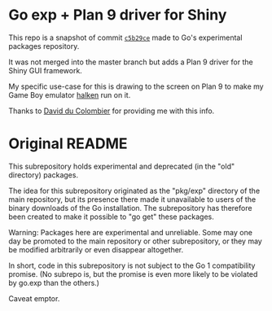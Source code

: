 # Go exp + Plan 9 driver for Shiny

This repo is a snapshot of commit [`c5b29ce`](https://go-review.googlesource.com/c/exp/+/37621) made to Go's experimental packages repository.

It was not merged into the master branch but adds a Plan 9 driver for the Shiny GUI framework.

My specific use-case for this is drawing to the screen on Plan 9 to make my Game Boy emulator [halken](https://github.com/nicoNaN/halken) run on it.

Thanks to [David du Colombier](https://github.com/0intro) for providing me with this info.

# Original README

This subrepository holds experimental and deprecated (in the "old"
directory) packages.

The idea for this subrepository originated as the "pkg/exp" directory
of the main repository, but its presence there made it unavailable
to users of the binary downloads of the Go installation. The
subrepository has therefore been created to make it possible to "go
get" these packages.

Warning: Packages here are experimental and unreliable. Some may
one day be promoted to the main repository or other subrepository,
or they may be modified arbitrarily or even disappear altogether.

In short, code in this subrepository is not subject to the Go 1
compatibility promise. (No subrepo is, but the promise is even more
likely to be violated by go.exp than the others.)

Caveat emptor.
